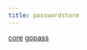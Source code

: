 ```yaml
---
title: passwordstore
---
```


[core](https://www.passwordstore.org/)
[gopass](https://www.gopass.pw/)
